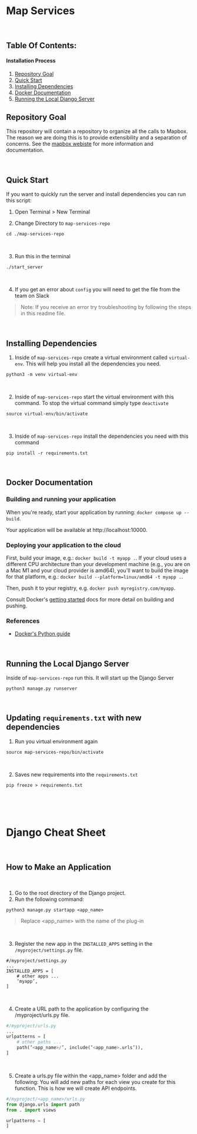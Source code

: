 # Map Services

<br/>

## Table Of Contents:

#### Installation Process
1. [Repository Goal](#repository-goal)
2. [Quick Start](#quick-start)
3. [Installing Dependencies](#installing-dependencies)
4. [Docker Documentation](#docker-documentation)
5. [Running the Local Django Server](#running-the-local-django-server)

## Repository Goal
This repository will contain a repository to organize all the calls to Mapbox. The reason we are doing this is to provide extensibility and a separation of concerns. See the [mapbox webiste](https://account.mapbox.com/) for more information and documentation.

<br/>

## Quick Start
If you want to quickly run the server and install dependencies you can run this script:
1. Open Terminal > New Terminal

2. Change Directory to `map-services-repo`
```shell
cd ./map-services-repo
```
<br/>

3. Run this in the terminal
```shell
./start_server
```
<br/>

4. If you get an error about `config` you will need to get the file from the team on Slack

> Note: If you receive an error try troubleshooting by following the steps in this readme file.

<br/>

## Installing Dependencies
1. Inside of `map-services-repo` create a virtual environment called `virtual-env`. This will help you install all the dependencies you need.
```shell
python3 -m venv virtual-env
```
<br/>

2. Inside of `map-services-repo` start the virtual environment with this command. To stop the virtual command simply type `deactivate`
```shell
source virtual-env/bin/activate
```
<br/>

3. Inside of `map-services-repo` install the dependencies you need with this command
```shell
pip install -r requirements.txt
```

<br/>

## Docker Documentation
### Building and running your application

When you're ready, start your application by running:
`docker compose up --build`.

Your application will be available at http://localhost:10000.

### Deploying your application to the cloud

First, build your image, e.g.: `docker build -t myapp .`.
If your cloud uses a different CPU architecture than your development
machine (e.g., you are on a Mac M1 and your cloud provider is amd64),
you'll want to build the image for that platform, e.g.:
`docker build --platform=linux/amd64 -t myapp .`.

Then, push it to your registry, e.g. `docker push myregistry.com/myapp`.

Consult Docker's [getting started](https://docs.docker.com/go/get-started-sharing/)
docs for more detail on building and pushing.

### References
* [Docker's Python guide](https://docs.docker.com/language/python/)

<br/>

## Running the Local Django Server
Inside of `map-services-repo` run this. It will start up the Django Server
```shell
python3 manage.py runserver
```
<br/>

## Updating `requirements.txt` with new dependencies
1. Run you virtual environment again
```shell
source map-services-repo/bin/activate
```
<br/>

2. Saves new requirements into the `requirements.txt`
```shell
pip freeze > requirements.txt
```
<br/>
<br/>
<br/>

# Django Cheat Sheet
<br/>

## How to Make an Application
<br/>

1. Go to the root directory of the Django project.
2. Run the following command:
```shell
python3 manage.py startapp <app_name>
```
> Replace <app_name> with the name of the plug-in

<br/>

3. Register the new app in the `INSTALLED_APPS` setting in the `/myproject/settings.py` file.
```py3
#/myproject/settings.py
...
INSTALLED_APPS = [
	# other apps ...
	‘myapp’,
]
```
<br/>

4. Create a URL path to the application by configuring the /myproject/urls.py file.
```python
#/myproject/urls.py
...
urlpatterns = [
	# other paths ...
	path(‘<app_name>/’, include(‘<app_name>.urls’)),
]
```
<br/>

5. Create a urls.py file within the <app_name> folder and add the following:
You will add new paths for each view you create for this function.
This is how we will create API endpoints.
```python
#/myproject/<app_name>/urls.py
from django.urls import path
from . import views

urlpatterns = [
]
```
<br/>